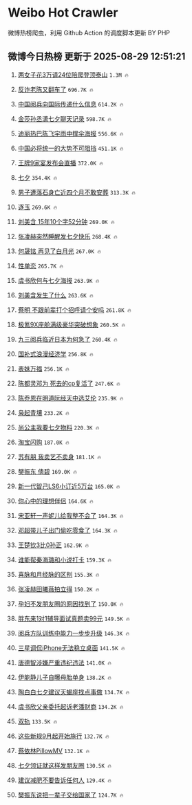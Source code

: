 # Weibo Hot Crawler 



微博热榜爬虫，利用 Github Action 的调度脚本更新 BY PHP 


## 微博今日热榜 更新于 2025-08-29 12:51:21 
1. [两女子花3万请24位陪爬登顶泰山](https://s.weibo.com/weibo?q=%23%E4%B8%A4%E5%A5%B3%E5%AD%90%E8%8A%B13%E4%B8%87%E8%AF%B724%E4%BD%8D%E9%99%AA%E7%88%AC%E7%99%BB%E9%A1%B6%E6%B3%B0%E5%B1%B1%23&t=31&band_rank=1&Refer=top) `1.3M 🔥` 

1. [反诈老陈又翻车了](https://s.weibo.com/weibo?q=%23%E5%8F%8D%E8%AF%88%E8%80%81%E9%99%88%E5%8F%88%E7%BF%BB%E8%BD%A6%E4%BA%86%23&t=31&band_rank=2&Refer=top) `696.7K 🔥` 

1. [中国阅兵向国际传递什么信息](https://s.weibo.com/weibo?q=%23%E4%B8%AD%E5%9B%BD%E9%98%85%E5%85%B5%E5%90%91%E5%9B%BD%E9%99%85%E4%BC%A0%E9%80%92%E4%BB%80%E4%B9%88%E4%BF%A1%E6%81%AF%23&t=31&band_rank=3&Refer=top) `614.2K 🔥` 

1. [金莎孙丞潇七夕聊天记录](https://s.weibo.com/weibo?q=%E9%87%91%E8%8E%8E%E5%AD%99%E4%B8%9E%E6%BD%87%E4%B8%83%E5%A4%95%E8%81%8A%E5%A4%A9%E8%AE%B0%E5%BD%95&t=31&band_rank=4&Refer=top) `598.7K 🔥` 

1. [迪丽热巴陈飞宇雨中撑伞海报](https://s.weibo.com/weibo?q=%23%E8%BF%AA%E4%B8%BD%E7%83%AD%E5%B7%B4%E9%99%88%E9%A3%9E%E5%AE%87%E9%9B%A8%E4%B8%AD%E6%92%91%E4%BC%9E%E6%B5%B7%E6%8A%A5%23&t=31&band_rank=5&Refer=top) `556.6K 🔥` 

1. [中国必将统一的大势不可阻挡](https://s.weibo.com/weibo?q=%23%E4%B8%AD%E5%9B%BD%E5%BF%85%E5%B0%86%E7%BB%9F%E4%B8%80%E7%9A%84%E5%A4%A7%E5%8A%BF%E4%B8%8D%E5%8F%AF%E9%98%BB%E6%8C%A1%23&t=31&band_rank=6&Refer=top) `451.1K 🔥` 

1. [王牌9家宴发布会直播](https://s.weibo.com/weibo?q=%23%E7%8E%8B%E7%89%8C9%E5%AE%B6%E5%AE%B4%E5%8F%91%E5%B8%83%E4%BC%9A%E7%9B%B4%E6%92%AD%23&t=31&band_rank=7&Refer=top) `372.0K 🔥` 

1. [七夕](https://s.weibo.com/weibo?q=%23%E4%B8%83%E5%A4%95%23&t=31&band_rank=8&Refer=top) `354.4K 🔥` 

1. [男子遭落石身亡近四个月不敢安葬](https://s.weibo.com/weibo?q=%23%E7%94%B7%E5%AD%90%E9%81%AD%E8%90%BD%E7%9F%B3%E8%BA%AB%E4%BA%A1%E8%BF%91%E5%9B%9B%E4%B8%AA%E6%9C%88%E4%B8%8D%E6%95%A2%E5%AE%89%E8%91%AC%23&t=31&band_rank=9&Refer=top) `313.3K 🔥` 

1. [逐玉](https://s.weibo.com/weibo?q=%E9%80%90%E7%8E%89&t=31&band_rank=10&Refer=top) `269.6K 🔥` 

1. [刘美含 15年10个字52分钟](https://s.weibo.com/weibo?q=%E5%88%98%E7%BE%8E%E5%90%AB%2015%E5%B9%B410%E4%B8%AA%E5%AD%9752%E5%88%86%E9%92%9F&t=31&band_rank=11&Refer=top) `269.0K 🔥` 

1. [张凌赫突然睡醒发七夕快乐](https://s.weibo.com/weibo?q=%E5%BC%A0%E5%87%8C%E8%B5%AB%E7%AA%81%E7%84%B6%E7%9D%A1%E9%86%92%E5%8F%91%E4%B8%83%E5%A4%95%E5%BF%AB%E4%B9%90&t=31&band_rank=12&Refer=top) `268.4K 🔥` 

1. [何晟铭 再见了白月光](https://s.weibo.com/weibo?q=%23%E4%BD%95%E6%99%9F%E9%93%AD%20%E5%86%8D%E8%A7%81%E4%BA%86%E7%99%BD%E6%9C%88%E5%85%89%23&t=31&band_rank=13&Refer=top) `267.0K 🔥` 

1. [性单恋](https://s.weibo.com/weibo?q=%E6%80%A7%E5%8D%95%E6%81%8B&t=31&band_rank=14&Refer=top) `265.7K 🔥` 

1. [虞书欣何与七夕海报](https://s.weibo.com/weibo?q=%23%E8%99%9E%E4%B9%A6%E6%AC%A3%E4%BD%95%E4%B8%8E%E4%B8%83%E5%A4%95%E6%B5%B7%E6%8A%A5%23&t=31&band_rank=15&Refer=top) `263.9K 🔥` 

1. [刘美含发生了什么](https://s.weibo.com/weibo?q=%23%E5%88%98%E7%BE%8E%E5%90%AB%E5%8F%91%E7%94%9F%E4%BA%86%E4%BB%80%E4%B9%88%23&t=31&band_rank=16&Refer=top) `263.6K 🔥` 

1. [蔡明 不跟前辈打个招呼请个安吗](https://s.weibo.com/weibo?q=%E8%94%A1%E6%98%8E%20%E4%B8%8D%E8%B7%9F%E5%89%8D%E8%BE%88%E6%89%93%E4%B8%AA%E6%8B%9B%E5%91%BC%E8%AF%B7%E4%B8%AA%E5%AE%89%E5%90%97&t=31&band_rank=17&Refer=top) `261.8K 🔥` 

1. [极氪9X座舱满级豪华突破想象](https://s.weibo.com/weibo?q=%23%E6%9E%81%E6%B0%AA9X%E5%BA%A7%E8%88%B1%E6%BB%A1%E7%BA%A7%E8%B1%AA%E5%8D%8E%E7%AA%81%E7%A0%B4%E6%83%B3%E8%B1%A1%23&t=31&band_rank=18&Refer=top) `260.5K 🔥` 

1. [九三阅兵临近日本为何急了](https://s.weibo.com/weibo?q=%23%E4%B9%9D%E4%B8%89%E9%98%85%E5%85%B5%E4%B8%B4%E8%BF%91%E6%97%A5%E6%9C%AC%E4%B8%BA%E4%BD%95%E6%80%A5%E4%BA%86%23&t=31&band_rank=19&Refer=top) `260.4K 🔥` 

1. [国补式浪漫经济学](https://s.weibo.com/weibo?q=%23%E5%9B%BD%E8%A1%A5%E5%BC%8F%E6%B5%AA%E6%BC%AB%E7%BB%8F%E6%B5%8E%E5%AD%A6%23&t=31&band_rank=20&Refer=top) `256.8K 🔥` 

1. [表妹万福](https://s.weibo.com/weibo?q=%E8%A1%A8%E5%A6%B9%E4%B8%87%E7%A6%8F&t=31&band_rank=21&Refer=top) `256.1K 🔥` 

1. [陈都灵邓为 死去的cp复活了](https://s.weibo.com/weibo?q=%E9%99%88%E9%83%BD%E7%81%B5%E9%82%93%E4%B8%BA%20%E6%AD%BB%E5%8E%BB%E7%9A%84cp%E5%A4%8D%E6%B4%BB%E4%BA%86&t=31&band_rank=22&Refer=top) `247.6K 🔥` 

1. [陈乔恩在明道阮经天中选艾伦](https://s.weibo.com/weibo?q=%E9%99%88%E4%B9%94%E6%81%A9%E5%9C%A8%E6%98%8E%E9%81%93%E9%98%AE%E7%BB%8F%E5%A4%A9%E4%B8%AD%E9%80%89%E8%89%BE%E4%BC%A6&t=31&band_rank=23&Refer=top) `235.9K 🔥` 

1. [枭起青壤](https://s.weibo.com/weibo?q=%E6%9E%AD%E8%B5%B7%E9%9D%92%E5%A3%A4&t=31&band_rank=24&Refer=top) `233.2K 🔥` 

1. [尚公主我要七夕物料](https://s.weibo.com/weibo?q=%E5%B0%9A%E5%85%AC%E4%B8%BB%E6%88%91%E8%A6%81%E4%B8%83%E5%A4%95%E7%89%A9%E6%96%99&t=31&band_rank=25&Refer=top) `220.3K 🔥` 

1. [淘宝闪购](https://s.weibo.com/weibo?q=%E6%B7%98%E5%AE%9D%E9%97%AA%E8%B4%AD&t=31&band_rank=26&Refer=top) `187.0K 🔥` 

1. [苏有朋 我卖艺不卖身](https://s.weibo.com/weibo?q=%E8%8B%8F%E6%9C%89%E6%9C%8B%20%E6%88%91%E5%8D%96%E8%89%BA%E4%B8%8D%E5%8D%96%E8%BA%AB&t=31&band_rank=27&Refer=top) `181.1K 🔥` 

1. [樊振东 倩碧](https://s.weibo.com/weibo?q=%E6%A8%8A%E6%8C%AF%E4%B8%9C%20%E5%80%A9%E7%A2%A7&t=31&band_rank=28&Refer=top) `169.0K 🔥` 

1. [新一代智己LS6小订近5万台](https://s.weibo.com/weibo?q=%23%E6%96%B0%E4%B8%80%E4%BB%A3%E6%99%BA%E5%B7%B1LS6%E5%B0%8F%E8%AE%A2%E8%BF%915%E4%B8%87%E5%8F%B0%23&t=31&band_rank=29&Refer=top) `165.0K 🔥` 

1. [你心中的理想伴侣](https://s.weibo.com/weibo?q=%23%E4%BD%A0%E5%BF%83%E4%B8%AD%E7%9A%84%E7%90%86%E6%83%B3%E4%BC%B4%E4%BE%A3%23&t=31&band_rank=30&Refer=top) `164.6K 🔥` 

1. [宋亚轩一声妮儿给我整不会了](https://s.weibo.com/weibo?q=%E5%AE%8B%E4%BA%9A%E8%BD%A9%E4%B8%80%E5%A3%B0%E5%A6%AE%E5%84%BF%E7%BB%99%E6%88%91%E6%95%B4%E4%B8%8D%E4%BC%9A%E4%BA%86&t=31&band_rank=31&Refer=top) `164.3K 🔥` 

1. [邓超带儿子出门偷吃零食了](https://s.weibo.com/weibo?q=%E9%82%93%E8%B6%85%E5%B8%A6%E5%84%BF%E5%AD%90%E5%87%BA%E9%97%A8%E5%81%B7%E5%90%83%E9%9B%B6%E9%A3%9F%E4%BA%86&t=31&band_rank=32&Refer=top) `164.3K 🔥` 

1. [王楚钦3比0孙正](https://s.weibo.com/weibo?q=%23%E7%8E%8B%E6%A5%9A%E9%92%A63%E6%AF%940%E5%AD%99%E6%AD%A3%23&t=31&band_rank=33&Refer=top) `162.9K 🔥` 

1. [谁能帮秦海璐和小说打卡](https://s.weibo.com/weibo?q=%E8%B0%81%E8%83%BD%E5%B8%AE%E7%A7%A6%E6%B5%B7%E7%92%90%E5%92%8C%E5%B0%8F%E8%AF%B4%E6%89%93%E5%8D%A1&t=31&band_rank=34&Refer=top) `159.3K 🔥` 

1. [喜脉和月经脉的区别](https://s.weibo.com/weibo?q=%E5%96%9C%E8%84%89%E5%92%8C%E6%9C%88%E7%BB%8F%E8%84%89%E7%9A%84%E5%8C%BA%E5%88%AB&t=31&band_rank=35&Refer=top) `155.3K 🔥` 

1. [张凌赫田曦薇拍立得](https://s.weibo.com/weibo?q=%23%E5%BC%A0%E5%87%8C%E8%B5%AB%E7%94%B0%E6%9B%A6%E8%96%87%E6%8B%8D%E7%AB%8B%E5%BE%97%23&t=31&band_rank=36&Refer=top) `150.2K 🔥` 

1. [孕妇不发朋友圈的原因找到了](https://s.weibo.com/weibo?q=%E5%AD%95%E5%A6%87%E4%B8%8D%E5%8F%91%E6%9C%8B%E5%8F%8B%E5%9C%88%E7%9A%84%E5%8E%9F%E5%9B%A0%E6%89%BE%E5%88%B0%E4%BA%86&t=31&band_rank=37&Refer=top) `150.0K 🔥` 

1. [胖东来1对1辅导面试真题卖99元](https://s.weibo.com/weibo?q=%23%E8%83%96%E4%B8%9C%E6%9D%A51%E5%AF%B91%E8%BE%85%E5%AF%BC%E9%9D%A2%E8%AF%95%E7%9C%9F%E9%A2%98%E5%8D%9699%E5%85%83%23&t=31&band_rank=38&Refer=top) `149.5K 🔥` 

1. [阅兵方队训练中能力一步步升级](https://s.weibo.com/weibo?q=%23%E9%98%85%E5%85%B5%E6%96%B9%E9%98%9F%E8%AE%AD%E7%BB%83%E4%B8%AD%E8%83%BD%E5%8A%9B%E4%B8%80%E6%AD%A5%E6%AD%A5%E5%8D%87%E7%BA%A7%23&t=31&band_rank=39&Refer=top) `146.3K 🔥` 

1. [三星调侃iPhone无法稳立桌面](https://s.weibo.com/weibo?q=%23%E4%B8%89%E6%98%9F%E8%B0%83%E4%BE%83iPhone%E6%97%A0%E6%B3%95%E7%A8%B3%E7%AB%8B%E6%A1%8C%E9%9D%A2%23&t=31&band_rank=40&Refer=top) `141.5K 🔥` 

1. [唐德智涉嫌严重违纪违法](https://s.weibo.com/weibo?q=%23%E5%94%90%E5%BE%B7%E6%99%BA%E6%B6%89%E5%AB%8C%E4%B8%A5%E9%87%8D%E8%BF%9D%E7%BA%AA%E8%BF%9D%E6%B3%95%23&t=31&band_rank=41&Refer=top) `141.0K 🔥` 

1. [伊能静儿子自曝母胎单身](https://s.weibo.com/weibo?q=%23%E4%BC%8A%E8%83%BD%E9%9D%99%E5%84%BF%E5%AD%90%E8%87%AA%E6%9B%9D%E6%AF%8D%E8%83%8E%E5%8D%95%E8%BA%AB%23&t=31&band_rank=42&Refer=top) `138.2K 🔥` 

1. [陶白白七夕建议天蝎座找点事做](https://s.weibo.com/weibo?q=%E9%99%B6%E7%99%BD%E7%99%BD%E4%B8%83%E5%A4%95%E5%BB%BA%E8%AE%AE%E5%A4%A9%E8%9D%8E%E5%BA%A7%E6%89%BE%E7%82%B9%E4%BA%8B%E5%81%9A&t=31&band_rank=43&Refer=top) `134.7K 🔥` 

1. [虞书欣父亲委托起诉老潘财商](https://s.weibo.com/weibo?q=%23%E8%99%9E%E4%B9%A6%E6%AC%A3%E7%88%B6%E4%BA%B2%E5%A7%94%E6%89%98%E8%B5%B7%E8%AF%89%E8%80%81%E6%BD%98%E8%B4%A2%E5%95%86%23&t=31&band_rank=44&Refer=top) `134.2K 🔥` 

1. [双轨](https://s.weibo.com/weibo?q=%E5%8F%8C%E8%BD%A8&t=31&band_rank=45&Refer=top) `133.5K 🔥` 

1. [这些新规9月起开始施行](https://s.weibo.com/weibo?q=%23%E8%BF%99%E4%BA%9B%E6%96%B0%E8%A7%849%E6%9C%88%E8%B5%B7%E5%BC%80%E5%A7%8B%E6%96%BD%E8%A1%8C%23&t=31&band_rank=46&Refer=top) `132.7K 🔥` 

1. [蔡依林PillowMV](https://s.weibo.com/weibo?q=%E8%94%A1%E4%BE%9D%E6%9E%97PillowMV&t=31&band_rank=47&Refer=top) `132.1K 🔥` 

1. [七夕领证就这样发朋友圈](https://s.weibo.com/weibo?q=%E4%B8%83%E5%A4%95%E9%A2%86%E8%AF%81%E5%B0%B1%E8%BF%99%E6%A0%B7%E5%8F%91%E6%9C%8B%E5%8F%8B%E5%9C%88&t=31&band_rank=48&Refer=top) `130.5K 🔥` 

1. [建议减肥不要告诉任何人](https://s.weibo.com/weibo?q=%E5%BB%BA%E8%AE%AE%E5%87%8F%E8%82%A5%E4%B8%8D%E8%A6%81%E5%91%8A%E8%AF%89%E4%BB%BB%E4%BD%95%E4%BA%BA&t=31&band_rank=49&Refer=top) `129.4K 🔥` 

1. [樊振东说把一辈子交给国家了](https://s.weibo.com/weibo?q=%23%E6%A8%8A%E6%8C%AF%E4%B8%9C%E8%AF%B4%E6%8A%8A%E4%B8%80%E8%BE%88%E5%AD%90%E4%BA%A4%E7%BB%99%E5%9B%BD%E5%AE%B6%E4%BA%86%23&t=31&band_rank=50&Refer=top) `124.7K 🔥` 


